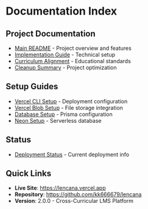 # Documentation Index

## Project Documentation

- [Main README](README.md) - Project overview and features
- [Implementation Guide](README_IMPLEMENTATION.md) - Technical setup
- [Curriculum Alignment](CURRICULUM_ALIGNMENT.md) - Educational standards
- [Cleanup Summary](CLEANUP_SUMMARY.md) - Project optimization

## Setup Guides

- [Vercel CLI Setup](VERCEL_SETUP.md) - Deployment configuration
- [Vercel Blob Setup](VERCEL_BLOB_SETUP.md) - File storage integration
- [Database Setup](DATABASE_SETUP.md) - Prisma configuration
- [Neon Setup](NEON_SETUP.md) - Serverless database

## Status

- [Deployment Status](DEPLOYMENT_STATUS.md) - Current deployment info

## Quick Links

- **Live Site**: https://lencana.vercel.app
- **Repository**: https://github.com/kk666679/lencana
- **Version**: 2.0.0 - Cross-Curricular LMS Platform
